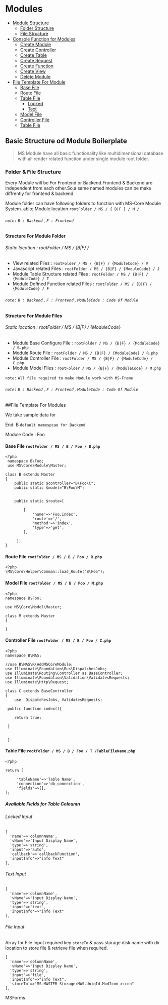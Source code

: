 # Modules

- [Module Structure](#installation)
    - [Folder Structure](#server-requirements)
    - [File Structure](#server-requirements)
- [Console Function for Modules](#installing-laravel)
    - [Create Module](#pretty-urls)
    - [Create Controller](#pretty-urls)
    - [Create Table](#pretty-urls)
    - [Create Request](#pretty-urls)
    - [Create Function](#pretty-urls)
    - [Create View](#pretty-urls)
    - [Delete Module](#pretty-urls)
- [File Template For Module](#file-template)
    - [Base File](#base)
    - [Route File](#route)
    - [Table File](#tatble)
        - [Locked](#locked)
        - [Text](#text)
    - [Model File](#model)
    - [Controller File](#controller)
    - [Table File](#table)
    

<a name="installation"></a>
## Basic Structure od Module Boilerplate

> MS Module have all basic functionality like multidimensional database with all render related function under single module root folder.

   

 

<a name="server-requirements"></a>
### Folder & File Structure

Every Module will be For Frontend or Backend.Frontend & Backend are independent from each other.So,a same named modules can be make diffrently for frontend & backend.

Module folder can have following folders to function with MS-Core Module System.
abl;e
Module location `rootFolder / MS / { B|F } / M /`   

###### `note:` `B : Backend` , `F : Frontend`

#### Structure For Module Folder 

###### Static location : rootFolder / MS / {B|F} /
<div class="content-list" markdown="1">

- View related Files : `rootFolder / MS / {B|F} / {ModuleCode} / V`  
- Javascript related Files : `rootFolder / MS / {B|F} / {ModuleCode} / J`
- Module Table Structure related Files : `rootFolder / MS / {B|F} / {ModuleCode} / T`
- Module Defined Function related Files : `rootFolder / MS / {B|F} / {ModuleCode} / F`


</div>

###### `note:` `B : Backend` , `F : Frontend` , `ModuleCode : Code Of Module` 


#### Structure For Module Files 

###### Static location : rootFolder / MS / {B|F} / {ModuleCode}
<div class="content-list" markdown="1">

- Module Base Configure File : `rootFolder / MS / {B|F} / {ModuleCode} / B.php`  
- Module Route File : `rootFolder / MS / {B|F} / {ModuleCode} / R.php`
- Module Controller File  : `rootFolder / MS / {B|F} / {ModuleCode} / C.php`
- Module Model Files : `rootFolder / MS / {B|F} / {ModuleCode} / M.php`

`note:` `All file required to make Module work with MS-Frame`

</div>

###### `note:` `B : Backend` , `F : Frontend` , `ModuleCode : Code Of Module` 




<a name="file-template"></a>
##File Template For Modules

We take sample data for

End: B  `default namespcae for Backend`

Module Code : Foo  

<a name="base"></a>
#### Base File `rootFolder / MS / B / Foo / B.php`
    <?php
     namespace B\Foo;
     use MS\Core\Module\Master;
    
    class B extends Master
    {
        public static $controller="B\Foo\C";
        public static $model="B\Foo\M";
      
    
        public static $route=[
    
            [
                'name'=>'Foo.Index',
                'route'=>'/',
                'method'=>'index',
                'type'=>'get',
            ],
            
         ];
    }

<a name="route"></a>
#### Route File `rootFolder / MS / B / Foo / R.php`
    <?php
    \MS\Core\Helper\Comman::load_Route("B\Foo");

<a name="model"></a>
#### Model File `rootFolder / MS / B / Foo / M.php`
    <?php
    namespace B\Foo;
    
    use MS\Core\Model\Master;
    
    class M extends Master
    {

    }
    
<a name="controller"></a>
#### Controller File `rootFolder / MS / B / Foo / C.php`
    <?php
    namespace B\MAS;
    
    //use B\MAS\R\AddMSCoreModule;
    use Illuminate\Foundation\Bus\DispatchesJobs;
    use Illuminate\Routing\Controller as BaseController;
    use Illuminate\Foundation\Validation\ValidatesRequests;
    use Illuminate\Http\Request;

    class C extends BaseController
    {
        use  DispatchesJobs, ValidatesRequests;
        
     public function index(){
     
        return true;
     
     }
     
        
     }
    
<a name="table"></a>
#### Table File `rootFolder / MS / B / Foo / T /TableFileName.php`
    <?php
    
    return [
    
         'tableName'=>'Table Name',
         'connection'=>'db_connection',
         'fields'=>[],
    ];
    

##### Available Fields for Table Coloumn

<a name="locked"></a>
###### Locked Input
    [
      'name'=>'columnName',
      'vName'=>'Input Display Name',
      'type'=>'string',
      'input'=>'auto',
      'callback'=>'callbackFunction',
      'inputInfo'=>"info Text"
    ],     

<a name="text"></a>
###### Text Input
    [
      'name'=>'columnName',
      'vName'=>'Input Display Name',
      'type'=>'string',
      'input'=>'text',
      'inputInfo'=>"info Text"
    ],     

<a name="file"></a>
###### File Input
Array for File Input required key `storeTo` & pass storage disk name with dir location to store file & retrieve file when required.

    [
      'name'=>'columnName',
      'vName'=>'Input Display Name',
      'type'=>'string',
      'input'=>'file',
      'inputInfo'=>"info Text",
      'storeTo'=>"MS-MASTER-Storage:MAS.UniqId.ModIcon->icon" 
    ],     


MSForms
